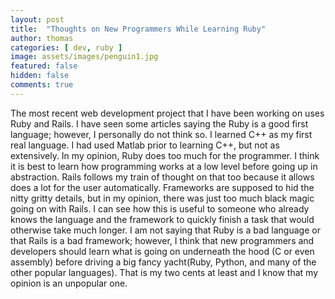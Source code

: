 ```yaml
---
layout: post
title:  "Thoughts on New Programmers While Learning Ruby"
author: thomas
categories: [ dev, ruby ]
image: assets/images/penguin1.jpg
featured: false
hidden: false
comments: true
---
```

The most recent web development project that I have been working on uses Ruby and Rails. I have seen some articles saying the Ruby is a good first language; however, I personally do not think so. I learned C++ as my first real language. I had used Matlab prior to learning C++, but not as extensively. In my opinion, Ruby does too much for the programmer. I think it is best to learn how programming works at a low level before going up in abstraction. Rails follows my train of thought on that too because it allows does a lot for the user automatically. Frameworks are supposed to hid the nitty gritty details, but in my opinion, there was just too much black magic going on with Rails. I can see how this is useful to someone who already knows the language and the framework to quickly finish a task that would otherwise take much longer. I am not saying that Ruby is a bad language or that Rails is a bad framework; however, I think that new programmers and developers should learn what is going on underneath the hood (C or even assembly) before driving a big fancy yacht(Ruby, Python, and many of the other popular languages). That is my two cents at least and I know that my opinion is an unpopular one.

